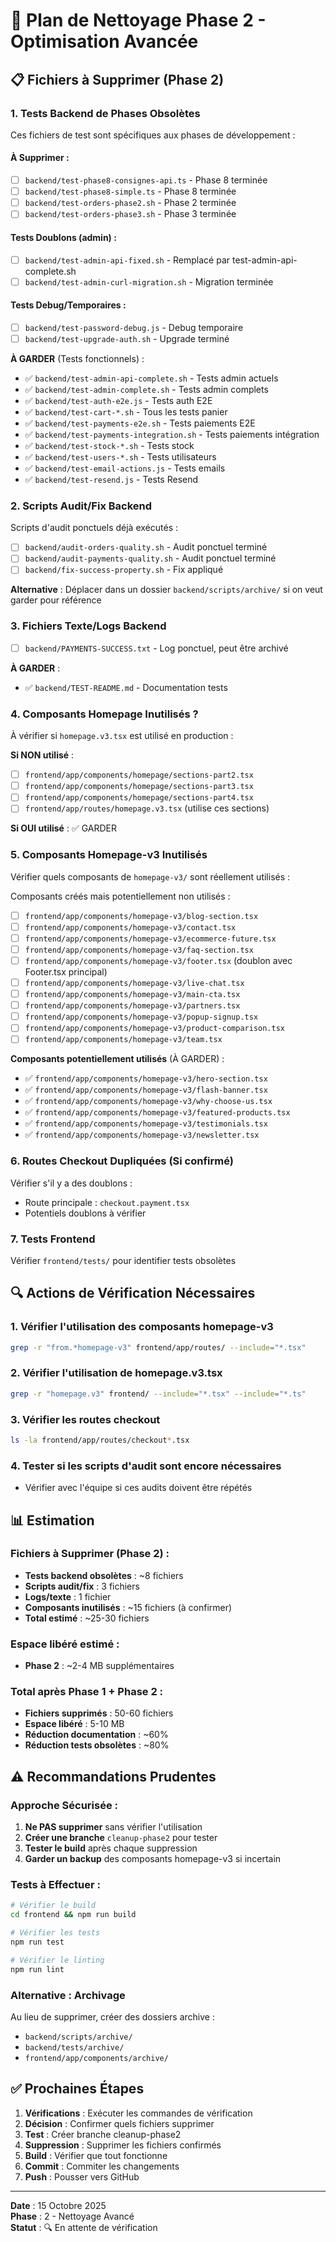 # 🧹 Plan de Nettoyage Phase 2 - Optimisation Avancée

## 📋 Fichiers à Supprimer (Phase 2)

### 1. Tests Backend de Phases Obsolètes
Ces fichiers de test sont spécifiques aux phases de développement :

#### À Supprimer :
- [ ] `backend/test-phase8-consignes-api.ts` - Phase 8 terminée
- [ ] `backend/test-phase8-simple.ts` - Phase 8 terminée
- [ ] `backend/test-orders-phase2.sh` - Phase 2 terminée
- [ ] `backend/test-orders-phase3.sh` - Phase 3 terminée

#### Tests Doublons (admin) :
- [ ] `backend/test-admin-api-fixed.sh` - Remplacé par test-admin-api-complete.sh
- [ ] `backend/test-admin-curl-migration.sh` - Migration terminée

#### Tests Debug/Temporaires :
- [ ] `backend/test-password-debug.js` - Debug temporaire
- [ ] `backend/test-upgrade-auth.sh` - Upgrade terminé

**À GARDER** (Tests fonctionnels) :
- ✅ `backend/test-admin-api-complete.sh` - Tests admin actuels
- ✅ `backend/test-admin-complete.sh` - Tests admin complets
- ✅ `backend/test-auth-e2e.js` - Tests auth E2E
- ✅ `backend/test-cart-*.sh` - Tous les tests panier
- ✅ `backend/test-payments-e2e.sh` - Tests paiements E2E
- ✅ `backend/test-payments-integration.sh` - Tests paiements intégration
- ✅ `backend/test-stock-*.sh` - Tests stock
- ✅ `backend/test-users-*.sh` - Tests utilisateurs
- ✅ `backend/test-email-actions.js` - Tests emails
- ✅ `backend/test-resend.js` - Tests Resend

### 2. Scripts Audit/Fix Backend
Scripts d'audit ponctuels déjà exécutés :

- [ ] `backend/audit-orders-quality.sh` - Audit ponctuel terminé
- [ ] `backend/audit-payments-quality.sh` - Audit ponctuel terminé
- [ ] `backend/fix-success-property.sh` - Fix appliqué

**Alternative** : Déplacer dans un dossier `backend/scripts/archive/` si on veut garder pour référence

### 3. Fichiers Texte/Logs Backend
- [ ] `backend/PAYMENTS-SUCCESS.txt` - Log ponctuel, peut être archivé

**À GARDER** :
- ✅ `backend/TEST-README.md` - Documentation tests

### 4. Composants Homepage Inutilisés ?
À vérifier si `homepage.v3.tsx` est utilisé en production :

**Si NON utilisé** :
- [ ] `frontend/app/components/homepage/sections-part2.tsx`
- [ ] `frontend/app/components/homepage/sections-part3.tsx`
- [ ] `frontend/app/components/homepage/sections-part4.tsx`
- [ ] `frontend/app/routes/homepage.v3.tsx` (utilise ces sections)

**Si OUI utilisé** : ✅ GARDER

### 5. Composants Homepage-v3 Inutilisés
Vérifier quels composants de `homepage-v3/` sont réellement utilisés :

Composants créés mais potentiellement non utilisés :
- [ ] `frontend/app/components/homepage-v3/blog-section.tsx`
- [ ] `frontend/app/components/homepage-v3/contact.tsx`
- [ ] `frontend/app/components/homepage-v3/ecommerce-future.tsx`
- [ ] `frontend/app/components/homepage-v3/faq-section.tsx`
- [ ] `frontend/app/components/homepage-v3/footer.tsx` (doublon avec Footer.tsx principal)
- [ ] `frontend/app/components/homepage-v3/live-chat.tsx`
- [ ] `frontend/app/components/homepage-v3/main-cta.tsx`
- [ ] `frontend/app/components/homepage-v3/partners.tsx`
- [ ] `frontend/app/components/homepage-v3/popup-signup.tsx`
- [ ] `frontend/app/components/homepage-v3/product-comparison.tsx`
- [ ] `frontend/app/components/homepage-v3/team.tsx`

**Composants potentiellement utilisés** (À GARDER) :
- ✅ `frontend/app/components/homepage-v3/hero-section.tsx`
- ✅ `frontend/app/components/homepage-v3/flash-banner.tsx`
- ✅ `frontend/app/components/homepage-v3/why-choose-us.tsx`
- ✅ `frontend/app/components/homepage-v3/featured-products.tsx`
- ✅ `frontend/app/components/homepage-v3/testimonials.tsx`
- ✅ `frontend/app/components/homepage-v3/newsletter.tsx`

### 6. Routes Checkout Dupliquées (Si confirmé)
Vérifier s'il y a des doublons :
- Route principale : `checkout.payment.tsx`
- Potentiels doublons à vérifier

### 7. Tests Frontend
Vérifier `frontend/tests/` pour identifier tests obsolètes

## 🔍 Actions de Vérification Nécessaires

### 1. Vérifier l'utilisation des composants homepage-v3
```bash
grep -r "from.*homepage-v3" frontend/app/routes/ --include="*.tsx"
```

### 2. Vérifier l'utilisation de homepage.v3.tsx
```bash
grep -r "homepage.v3" frontend/ --include="*.tsx" --include="*.ts"
```

### 3. Vérifier les routes checkout
```bash
ls -la frontend/app/routes/checkout*.tsx
```

### 4. Tester si les scripts d'audit sont encore nécessaires
- Vérifier avec l'équipe si ces audits doivent être répétés

## 📊 Estimation

### Fichiers à Supprimer (Phase 2) :
- **Tests backend obsolètes** : ~8 fichiers
- **Scripts audit/fix** : 3 fichiers
- **Logs/texte** : 1 fichier
- **Composants inutilisés** : ~15 fichiers (à confirmer)
- **Total estimé** : ~25-30 fichiers

### Espace libéré estimé :
- **Phase 2** : ~2-4 MB supplémentaires

### Total après Phase 1 + Phase 2 :
- **Fichiers supprimés** : 50-60 fichiers
- **Espace libéré** : 5-10 MB
- **Réduction documentation** : ~60%
- **Réduction tests obsolètes** : ~80%

## ⚠️ Recommandations Prudentes

### Approche Sécurisée :
1. **Ne PAS supprimer** sans vérifier l'utilisation
2. **Créer une branche** `cleanup-phase2` pour tester
3. **Tester le build** après chaque suppression
4. **Garder un backup** des composants homepage-v3 si incertain

### Tests à Effectuer :
```bash
# Vérifier le build
cd frontend && npm run build

# Vérifier les tests
npm run test

# Vérifier le linting
npm run lint
```

### Alternative : Archivage
Au lieu de supprimer, créer des dossiers archive :
- `backend/scripts/archive/`
- `backend/tests/archive/`
- `frontend/app/components/archive/`

## ✅ Prochaines Étapes

1. **Vérifications** : Exécuter les commandes de vérification
2. **Décision** : Confirmer quels fichiers supprimer
3. **Test** : Créer branche cleanup-phase2
4. **Suppression** : Supprimer les fichiers confirmés
5. **Build** : Vérifier que tout fonctionne
6. **Commit** : Commiter les changements
7. **Push** : Pousser vers GitHub

---

**Date** : 15 Octobre 2025  
**Phase** : 2 - Nettoyage Avancé  
**Statut** : 🔍 En attente de vérification
